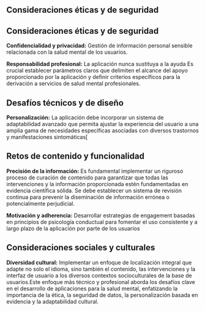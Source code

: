 ## Consideraciones éticas y de seguridad

## Consideraciones éticas y de seguridad

**Confidencialidad y privacidad:** Gestión de información personal sensible relacionada con la salud mental de los usuarios.

**Responsabilidad profesional:** La aplicación nunca sustituya a la ayuda
Es crucial establecer parámetros claros que delimiten el alcance del apoyo proporcionado por la aplicación y definir criterios específicos para la derivación a servicios de salud mental profesionales.

## Desafíos técnicos y de diseño

**Personalización:** La aplicación debe incorporar un sistema de adaptabilidad avanzado que permita ajustar la experiencia del usuario a una amplia gama de necesidades específicas asociadas con diversos trastornos y manifestaciones sintomáticas[

## Retos de contenido y funcionalidad

**Precisión de la información:** Es fundamental implementar un riguroso proceso de curación de contenido para garantizar que todas las intervenciones y la información proporcionada estén fundamentadas en evidencia científica sólida. Se debe establecer un sistema de revisión continua para prevenir la diseminación de información errónea o potencialmente perjudicial.

**Motivación y adherencia:** Desarrollar estrategias de engagement basadas en principios de psicología conductual para fomentar el uso consistente y a largo plazo de la aplicación por parte de los usuarios
## Consideraciones sociales y culturales

**Diversidad cultural:** Implementar un enfoque de localización integral que adapte no solo el idioma, sino también el contenido, las intervenciones y la interfaz de usuario a los diversos contextos socioculturales de la base de usuarios.Este enfoque más técnico y profesional aborda los desafíos clave en el desarrollo de aplicaciones para la salud mental, enfatizando la importancia de la ética, la seguridad de datos, la personalización basada en evidencia y la adaptabilidad cultural.